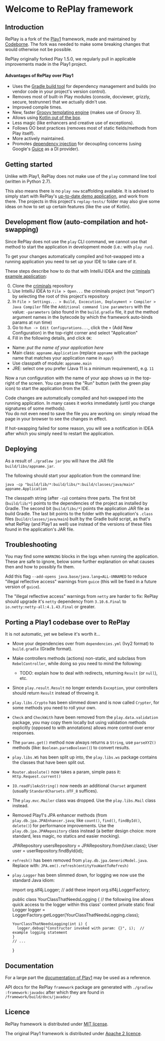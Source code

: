 # Welcome to RePlay framework


## Introduction

RePlay is a fork of the [Play1](https://github.com/playframework/play1) framework, made and maintained by [Codeborne](https://codeborne.com).
The fork was needed to make some breaking changes that would otherwise not be possible.

RePlay originally forked Play 1.5.0, we regularly pull in applicable improvements made in the Play1 project.


#### Advantages of RePlay over Play1

* Uses the [Gradle build tool](https://gradle.org/) for dependency management and builds (no vendor code in your project's version control).
* Removes most of built-in Play modules (console, docviewer, grizzly, secure, testrunner) that we actually didn't use.
* Improved compile times.
* New, faster [Groovy templating engine](https://github.com/mbknor/gt-engine) (makes use of Groovy 3).
* Allows using [Kotlin out of the box](/codeborne/replay/tree/master/replay-tests/helloworld-kotlin).
* Less magic (like enhancers and creative use of exceptions).
* Follows OO best practices (removes most of static fields/methods from Play itself).
* More actively maintained.
* Promotes [dependency injection](/codeborne/replay/tree/master/replay-tests/dependency-injection) for decoupling concerns (using Google's [Guice](https://github.com/google/guice) as a DI provider).


## Getting started

Unlike with Play1, RePlay does not make use of the `play` command line tool (written in Python 2.7).

This also means there is no `play new` scaffolding available. It is advised to simply start with RePlay's [up-to-date demo application](https://github.com/asolntsev/criminals), and work from there.
The projects in this project's `replay-tests/` folder may also give some ideas on how to set up certain features (like the use of Kotlin).


## Development flow (auto-compilation and hot-swapping)

Since RePlay does not use the `play` CLI command, we cannot use that method to start the application in development mode (i.e.: with `play run`).

To get your changes automatically compiled and hot-swapped into a running application you need to set up your IDE to take care of it.

These steps describe how to do that with IntelliJ IDEA and the [criminals example application](https://github.com/asolntsev/criminals):

0. Clone the [criminals](https://github.com/asolntsev/criminals) repository 
1. Use IntelliJ IDEA to `File > Open...` the criminals project (not "import") by selecting the root of this project's repository
2. In `File > Settings... > Build, Excecution, Deployment > Compiler > Java Compiler` fille the `Additional command line parameters` with the value: `-parameters` (also found in the `build.gradle` file, it put the method argument names in the bytecode by which the framework auto-binds params at run time)
3. Go to `Run -> Edit Configurations...`, click the `+` (Add New Configuration) in the top-right corner and select "Application"
4. Fill in the following details, and click `OK`:
  * Name: *put the name of your application here*
  * Main class: `appname.Application` (replace `appname` with the package name that matches your application name in `app/`)
  * Use classpath of module: `appname.main`
  * JRE: select one you prefer (Java 11 is a minimum requirement), e.g. `11`

Now a run configuration with the name of your app shows up in the top-right of the screen.
You can press the "Run" button (with the green play icon) to start the application from the IDE.

Code changes are automatically compiled and hot-swapped into the running application. In many cases it works immediately (until you change signatures of some methods).  
You do not even need to save the file you are working on: simply reload the page in your browser to see the changes in effect.

If hot-swapping failed for some reason, you will see a notification in IDEA after which you simply need to restart the application.  


## Deploying

As a result of `./gradlew jar` you will have the JAR file `build/libs/appname.jar`.

The following should start your application from the command line:

    java -cp "build/lib/*:build/libs/*:build/classes/java/main" appname.Application

The classpath string (after `-cp`) contains three parts. The first bit (`build/lib/*`) points to the dependencies of the project as installed by Gradle.
The second bit (`build/libs/*`) points the application JAR file as build Gradle.
The last bit points to the folder with the application's `.class` files (`build/classes/java/main`) built by the Gradle build script, as that's what RePlay (and Play1 as well) use instead of the versions of these files found in the application's JAR file.


## Troubleshooting

You may find some `WARNING` blocks in the logs when running the application. These are safe to ignore, below some further explanation on what causes then and how to possibly fix them.

Add this flag `--add-opens java.base/java.lang=ALL-UNNAMED` to reduce "illegal reflective access" warnings from `guice` (this will be fixed in a future version of `guice`).

The "illegal reflective access" warnings from `netty` are harder to fix: RePlay should upgrade it's `netty` dependency from `3.10.6.Final` to `io.netty:netty-all:4.1.43.Final` or greater.


## Porting a Play1 codebase over to RePlay

It is not automatic, yet we believe it's worth it...

* Move your dependencies over from `dependencies.yml` (Ivy2 format) to `build.gradle` (Gradle format).
* Make controllers methods (actions) non-static, and subclass from `RebelController`, while doing so you need to mind the following:
  * TODO: explain how to deal with redirects, returning `Result` (or `null`), etc.
* Since `play.result.Result` no longer extends `Exception`, your controllers should return `Result` instead of throwing it.
* `play.libs.Crypto` has been slimmed down and is now called `Crypter`, for some methods you need to roll your own.
* `Check` and `CheckWith` have been removed from the `play.data.validation` package, you may copy them locally but using validation methods explicitly (opposed to with annotations) allows more control over error responses.
* The `params.get()` method now always returns a `String`, use `parseXYZ()` methods (like: `Boolean.parseBoolean()`) to convert results.
* `play.libs.WS` has been split up into, the `play.libs.ws` package contains the classes that have been split out.
* `Router.absolute()` now takes a param, simple pass it: `Http.Request.current()`
* `IO.readFileAsString()` now needs an additional `Charset` argument (usually `StandardCharsets.UTF_8` suffices).
* The `play.mvc.Mailer` class was dropped. Use the `play.libs.Mail` class instead.
* Removed Play1's JPA enhancer methods (from `play.db.jpa.JPAEnhancer.java`; like `count()`, `find()`, `findById()`, `delete()`) for performance improvements. Use the `play.db.jpa.JPARepository` class instead (a better design choice: more standard, less magic, no statics and easier mocking).

    JPARepository<User> usersRepository = JPARepository.from(User.class);
    User user = userRepository.findById(id);

* `refresh()` has been removed from `play.db.jpa.GenericModel.java`. Replace with: `JPA.em().refresh(entityYouWantToRefresh)`

* `play.Logger` has been slimmed down, for logging we now use the standard Java idiom:

    import org.slf4j.Logger;  // add these
    import org.slf4j.LoggerFactory;

    public class YourClassThatNeedsLogging {
      // the following line allows quick access to the logger within this class' context
      private static final Logger logger = LoggerFactory.getLogger(YourClassThatNeedsLogging.class);

      YourClassThatNeedsLogging(int i) {
        logger.debug("Constructor invoked with param: {}", i);  // example logging statement
      }
      // ...
    }


## Documentation

For a large part the [documentation of Play1](https://www.playframework.com/documentation/1.5.x/home) may be used as a reference. 

API docs for the RePlay `framework` package are generated with `./gradlew :framework:javadoc` after which they are found in `/framework/build/docs/javadoc/` 


## Licence

RePlay framework is distributed under [MIT license](https://github.com/codeborne/replay/blob/master/LICENSE).

The original Play1 framework is distributed under [Apache 2 licence](http://www.apache.org/licenses/LICENSE-2.0.html).

